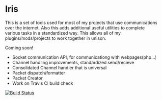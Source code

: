 Iris
====

This is a set of tools used for most of my projects that use communications over the internet. Also this adds additional useful utilities to complete various tasks in a standardized way. This allows all of my plugins/mods/projects to work together in unison.

Coming soon!
- Socket communication API, for communicationg with webpages(php...)
- Channel handling improvements, standardized send/recieve
- Consolidated Channel handler that is universal
- Packet dispatch/formatter
- Packet Creator
- Work on Travis CI build check

[![Build Status](https://travis-ci.org/slimshadeey1/Iris.svg?branch=master)](https://travis-ci.org/slimshadeey1/Iris)
